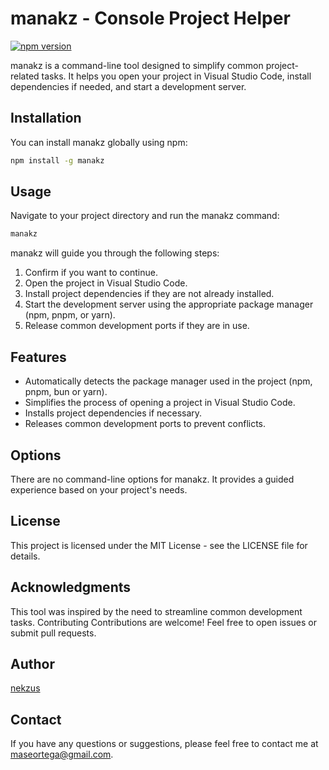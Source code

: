 # manakz - Console Project Helper

[![npm version](https://badge.fury.io/js/manakz.svg)](https://badge.fury.io/js/manakz)

manakz is a command-line tool designed to simplify common project-related tasks. It helps you open your project in Visual Studio Code, install dependencies if needed, and start a development server.

## Installation

You can install manakz globally using npm:

```bash
npm install -g manakz
```

## Usage

Navigate to your project directory and run the manakz command:

```bash
manakz
```

manakz will guide you through the following steps:

1. Confirm if you want to continue.
2. Open the project in Visual Studio Code.
3. Install project dependencies if they are not already installed.
4. Start the development server using the appropriate package manager (npm, pnpm, or yarn).
5. Release common development ports if they are in use.

## Features

- Automatically detects the package manager used in the project (npm, pnpm, bun or yarn).
- Simplifies the process of opening a project in Visual Studio Code.
- Installs project dependencies if necessary.
- Releases common development ports to prevent conflicts.

## Options

There are no command-line options for manakz. It provides a guided experience based on your project's needs.

## License

This project is licensed under the MIT License - see the LICENSE file for details.

## Acknowledgments

This tool was inspired by the need to streamline common development tasks.
Contributing
Contributions are welcome! Feel free to open issues or submit pull requests.

## Author

[nekzus](https://github.com/nekzus)

## Contact

If you have any questions or suggestions, please feel free to contact me at [maseortega@gmail.com](mailto:maseortega@gmail.com).
